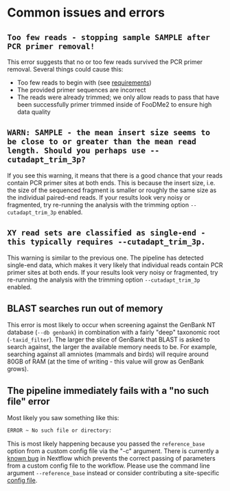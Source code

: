 # Common issues and errors

## `Too few reads - stopping sample SAMPLE after PCR primer removal!`

This error suggests that no or too few reads survived the PCR primer removal. Several things could cause this:

- Too few reads to begin with (see [requirements](../user_doc/requirements.md))
- The provided primer sequences are incorrect
- The reads were already trimmed; we only allow reads to pass that have been successfully primer trimmed inside of FooDMe2 to ensure high data quality

## `WARN: SAMPLE - the mean insert size seems to be close to or greater than the mean read length. Should you perhaps use --cutadapt_trim_3p?`

If you see this warning, it means that there is a good chance that your reads contain PCR primer sites at both ends. This is because the insert size, i.e. the size of the sequenced fragment is smaller or roughly the same size as the individual paired-end reads. If your results look very noisy or fragmented, try re-running the analysis with the trimming option `--cutadapt_trim_3p` enabled. 

## `XY read sets are classified as single-end - this typically requires --cutadapt_trim_3p.`

This warning is similar to the previous one. The pipeline has detected single-end data, which makes it very likely that individual reads contain PCR primer sites at both ends. If your results look very noisy or fragmented, try re-running the analysis with the trimming option `--cutadapt_trim_3p` enabled. 

## BLAST searches run out of memory

This error is most likely to occur when screening against the GenBank NT database (`--db genbank`) in combination with a fairly "deep" taxonomic root (`-taxid_filter`). The larger the slice of GenBank that BLAST is asked to search against, the larger the available memory needs to be. For example, searching against all amniotes (mammals and birds) will require around 80GB of RAM (at the time of writing - this value will grow as GenBank grows). 

## The pipeline immediately fails with a "no such file" error

Most likely you saw something like this:

```bash
ERROR ~ No such file or directory: 
```

This is most likely happening because you passed the `reference_base` option from a custom config file via the "-c" argument. There is currently a [known bug](https://github.com/nextflow-io/nextflow/issues/2662) in Nextflow which prevents the correct passing of parameters from a custom config file to the workflow. Please use the command line argument `--reference_base` instead or consider contributing a site-specific [config file](https://github.com/bio-raum/nf-configs). 


